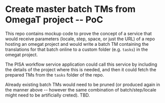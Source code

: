 # Create master batch TMs from OmegaT project -- PoC

This repo contains mockup code to prove the concept of a service that would receive parameters (locale, step, space, or just the URL) of a repo hosting an omegat project and would write a batch TM containing the translations for that batch online to a custom folder (e.g. `tasks`) in the omegat project.

The PISA workflow service application could call this service by including the details of the project where this is needed, and then it could fetch the prepared TMs from the `tasks` folder of the repo.

Already existing batch TMs would need to be pruned (or produced again in the manner above -- however the same combination of batch/step/locale might need to be artificially creted). TBD.


